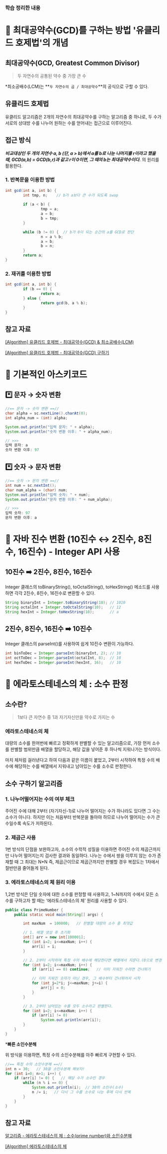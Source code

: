 ### 학습 정리한 내용

# 📍 최대공약수(GCD)를 구하는 방법 '유클리드 호제법'의 개념
## 최대공약수(GCD, Greatest Common Divisor)

> 두 자연수의 공통된 약수 중 가장 큰 수
> 

*최소공배수(LCM)는 **`두 자연수의 곱 / 최대공약수`**의 공식으로 구할 수 있다. 

## 유클리드 호제법

유클리드 알고리즘은 2개의 자연수의 최대공약수를 구하는 알고리즘 중 하나로, 두 수가 서로의 상대방 수를 나누어 원하는 수를 얻어내는 접근으로 이루어진다. 

## 접근 방식

***비교대상인 두 개의 자연수 a, b (단, a > b)에서 a를 b로 나눈 나머지를 r이라고 했을 때, GCD(a,b) = GCD(b,r)과 같고 r이 0이면, 그 때의 b는 최대공약수이다.*** 의 원리를 활용한다.

### 1. 반복문을 이용한 방법

```java
int gcd(int a, int b) {    
		int tmp, n;    // b가 a보다 큰 수가 되도록 swap    
		
		if (a < b) {        
				tmp = a;        
				a = b;        
				b = tmp;   
		}    

		while (b != 0) {  // b가 0이 되는 순간의 a를 GCD로 판단        
				n = a % b;        
				a = b;        
				b = n;    
		}    
		return a;
}
```

### 2. 재귀를 이용한 방법

```java
int gcd(int a, int b) {    
		if (b == 0) {        
				return a;    
		} else {        
				return gcd(b, a % b);    
		}
}
```

## 참고 자료

[[Algorithm] 유클리드 호제법 - 최대공약수(GCD) & 최소공배수(LCM)](https://velog.io/@hyojhand/%EC%9C%A0%ED%81%B4%EB%A6%AC%EB%93%9C-%ED%98%B8%EC%A0%9C%EB%B2%95-%EC%B5%9C%EB%8C%80%EA%B3%B5%EC%95%BD%EC%88%98GCD-%EC%B5%9C%EC%86%8C%EA%B3%B5%EB%B0%B0%EC%88%98LCM)

[[Algorithm] 유클리드 호제법 - 최대공약수(GCD) 구하기](https://coding-factory.tistory.com/599)

# 📍 기본적인 아스키코드
## *️⃣ 문자 → 숫자 변환

```java
//== 문자 -> 숫자 변환 ==//
char alpha = sc.nextLine().charAt(0);
int alpha_num = (int) alpha;

System.out.println("입력 문자: " + alpha);
System.out.println("숫자 변환 이후: " + alpha_num);

// >>>
입력 문자: a
숫자 변환 이후: 97
```

## *️⃣ 숫자 → 문자 변환

```java
//== 숫자 -> 문자 변환 ==//
int num = sc.nextInt();
char num_alpha = (char) num;
System.out.println("입력 숫자: " + num);
System.out.println("문자 변환 이후: " + num_alpha);

// >>>
입력 숫자: 97
문자 변환 이후: a
```

# 📍 자바 진수 변환 (10진수 ↔ 2진수, 8진수, 16진수) - Integer API 사용
## 10진수 ➡️ 2진수, 8진수, 16진수

Integer 클래스의 toBinaryString(), toOctalString(), toHexString() 메소드를 사용하면 각각 2진수, 8진수, 16진수로 변환할 수 있다. 

```java
String binaryInt = Integer.toBinaryString(10); // 1010
String octalInt = Integer.toOctalString(10);   // 12
String hexInt = Integer.toHexString(10);       // a
```

## 2진수, 8진수, 16진수 ➡️ 10진수

Integer 클래스의 parseInt()를 사용하여 쉽게 10진수 변환이 가능하다. 

```java
int binToDec = Integer.parseInt(binaryInt, 2); // 10
int octToDec = Integer.parseInt(octalInt, 8);  // 10
int hexToDec = Integer.parseInt(hexInt, 16);   // 10
```


# 📍 에라토스테네스의 체 : 소수 판정
## 소수란?

> 1보다 큰 자연수 중 1과 자기자신만을 약수로 가지는 수
> 

### 에라토스테네스의 체

대량의 소수를 한꺼번에 빠르고 정확하게 판별할 수 있는 알고리즘으로, 가장 먼저 소수를 판별할 범위만큼 배열을 할당하고, 해당 값을 넣어준 후 하나씩 지워나가는 방식이다.

마치 체처럼 걸러낸다고 하여 다음과 같은 이름이 붙었고, 2부터 시작하여 특정 수의 배수에 해당하는 수를 배열에서 지워내고 남아있는 수를 소수로 판정한다. 

## 소수 구하기 알고리즘

### 1. 나누어떨어지는 수의 여부 체크

주어진 수에 대해 2부터 (자기자신-1)로 나누어 떨어지는 수가 하나라도 있다면 그 수는 소수가 아니다. 하지만 이는 처음부터 반복문을 돌아야 하므로 나누어 떨어지는 수가 큰 수일수록 속도가 저하된다. 

### 2. 제곱근 사용

1번 방식의 단점을 보완하고자, 소수의 수학적 성질을 이용하면 주어진 수의 제곱근까지만 나누어 떨어지는지 검사한 결과와 동일하다. 나누는 수에서 쌍을 이루지 않는 수가 존재할 때 그 최대는 N*N 즉, 제곱근이므로 제곱근까지만 판별할 경우 복잡도는 1차에서 절반만큼 줄어들게 된다. 

### 3. 에라토스테네스의 체 원리 이용

1,2번 방식은 단일 숫자에 대한 소수를 판정할 때 사용하고, 1~N까지의 수에서 모든 소수를 구하고자 할 때는 ‘에라토스테네스의 체’ 원리를 사용할 수 있다. 

```java
public class PrimeNumber {
    public static void main(String[] args) {

        int maxNum  = 100000;   // 판별할 대량의 소수 중 최댓값

        // 1. 배열 생성 후 초기화
        int[] arr = new int[100001];
        for (int i=2; i<=maxNum; i++) {
            arr[i] = i;
        }

        // 2. 2부터 시작하여 특정 수의 배수에 해당한다면 배열에서 지운다.(0으로 변경)
        for (int i=2; i<=maxNum; i++) {
            if (arr[i] == 0) continue;   // 이미 지워진 수라면 건너뛰기

            // 이미 지워진 숫자가 아닌 경우, 그 배수부터 건너뛰어서 시작
            for (int j=2*i; j<=maxNum; j+=i) {
                arr[j] = 0;
            }
        }

        // 3. 2부터 남아있는 수를 모두 소수라고 판별한다.
        for (int i=2; i<=maxNum; i++) {
            if (arr[i] != 0)
                System.out.println(arr[i]);
        }
    }
}
```

***빠른 소인수분해**

위 방식을 이용하면, 특정 수의 소인수분해를 아주 빠르게 구현할 수 있다. 

```java
//== 특정 수의 소인수분해 ==//
int n = 30;   // 30을 소인수분해 해보자!
for (int i=0; n>1; i++) {
    if (arr[i] != 0) {   // 해당 수가 소수인 경우
        while (n % i == 0) {
            System.out.println(i);  // 30의 소인수(소수)
            n /= i;   // 다시 그 수를 소수로 나눈 후에 다시 반복
        }
    }
}
```

## 참고 자료

[알고리즘 - 에라토스테네스의 체 : 소수(prime number)와 소인수분해](https://chanhuiseok.github.io/posts/algo-42/)

[[Algorithm] 에라토스테네스의 체](https://velog.io/@max9106/Algorithm-%EC%97%90%EB%9D%BC%ED%86%A0%EC%8A%A4%ED%85%8C%EB%84%A4%EC%8A%A4%EC%9D%98-%EC%B2%B4)
